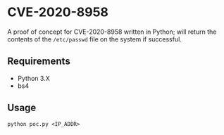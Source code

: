 # CVE-2020-8958
A proof of concept for CVE-2020-8958 written in Python; will return the contents of the `/etc/passwd` file on the system if successful.

## Requirements
- Python 3.X
- bs4 

## Usage
`python poc.py <IP_ADDR>`
